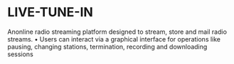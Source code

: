 # LIVE-TUNE-IN
Anonline radio streaming platform designed to stream, store and mail radio streams. • Users can interact via a graphical interface for operations like pausing, changing stations, termination, recording and downloading sessions

